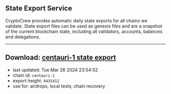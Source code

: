 ## State Export Service
CryptoCrew provides automatic daily state exports for all chains we validate. State export files can be used as genesis files and are a snapshot of the current blockchain state, including all validators, accounts, balances and delegations.

---
**Download: [centauri-1 state export](https://dl-eu2.ccvalidators.com/SERVICE/composable/centauri-1_export_4435412.json)**
---

- last updated: Tue Mar 26 2024 23:54:52
- chain id: `centauri-1`
- export height: `4435412`
- use for: airdrops, local tests, chain recovery
